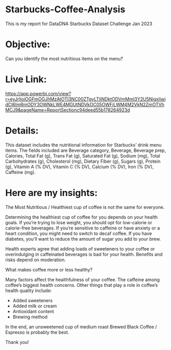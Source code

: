 # Starbucks-Coffee-Analysis
This is my report for DataDNA Starbucks Dataset Challenge Jan 2023

# Objective:
Can you identify the most nutritious items on the menu?

# Live Link:

https://app.powerbi.com/view?r=eyJrIjoiOGFmOGJhMzAtOTI3NC00ZTgyLTliNDktODVmMmI3Y2U5NjgxIiwidCI6ImRmODY3OWNkLWE4MGUtNDVkOC05OWFjLWM4M2VkN2ZmOTVhMCJ9&pageName=ReportSectionc94deed55b178264923d

# Details:
This dataset includes the nutritional information for Starbucks’ drink menu items.
The fields included are Beverage category, Beverage, Beverage prep, Calories, Total Fat (g), Trans Fat (g), Saturated Fat (g), Sodium (mg), Total Carbohydrates (g), Cholesterol (mg), Dietary Fiber (g), Sugars (g), Protein (g), Vitamin A (% DV), Vitamin C (% DV), Calcium (% DV), Iron (% DV), Caffeine (mg).

# Here are my insights:

The Most Nutritious / Healthiest cup of coffee is not the same for everyone.

Determining the healthiest cup of coffee for you depends on your health goals. If you’re trying to lose weight, you should opt for low-calorie or calorie-free beverages.
If you’re sensitive to caffeine or have anxiety or a heart condition, you might need to switch to decaf coffee.
If you have diabetes, you’ll want to reduce the amount of sugar you add to your brew.

Health experts agree that adding loads of sweeteners to your coffee or overindulging in caffeinated beverages is bad for your health. Benefits and risks depend on moderation.

What makes coffee more or less healthy?

Many factors affect the healthfulness of your coffee. The caffeine among coffee’s biggest health concerns. Other things that play a role in coffee’s health quality include:

- Added sweeteners
- Added milk or cream
- Antioxidant content
- Brewing method

In the end, an unsweetened cup of medium roast Brewed Black Coffee / Espresso is probably the best.

Thank you!
